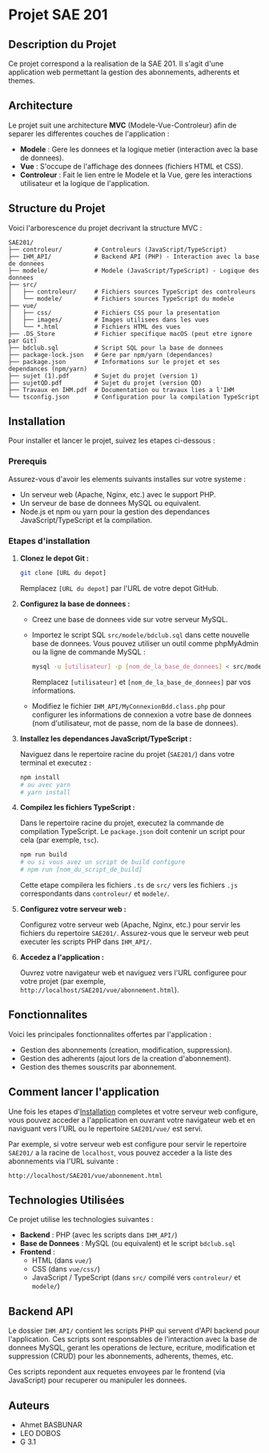 # Projet SAE 201

## Description du Projet

Ce projet correspond a la realisation de la SAE 201. Il s'agit d'une application web permettant la gestion des abonnements, adherents et themes.

## Architecture

Le projet suit une architecture **MVC** (Modele-Vue-Controleur) afin de separer les differentes couches de l'application :

*   **Modele** : Gere les donnees et la logique metier (interaction avec la base de donnees).
*   **Vue** : S'occupe de l'affichage des donnees (fichiers HTML et CSS).
*   **Controleur** : Fait le lien entre le Modele et la Vue, gere les interactions utilisateur et la logique de l'application.

## Structure du Projet

Voici l'arborescence du projet decrivant la structure MVC :

```
SAE201/
├── controleur/         # Controleurs (JavaScript/TypeScript)
├── IHM_API/            # Backend API (PHP) - Interaction avec la base de donnees
├── modele/             # Modele (JavaScript/TypeScript) - Logique des donnees
├── src/
│   ├── controleur/     # Fichiers sources TypeScript des controleurs
│   └── modele/         # Fichiers sources TypeScript du modele
├── vue/
│   ├── css/            # Fichiers CSS pour la presentation
│   ├── images/         # Images utilisees dans les vues
│   └── *.html          # Fichiers HTML des vues
├── .DS_Store           # Fichier specifique macOS (peut etre ignore par Git)
├── bdclub.sql          # Script SQL pour la base de donnees
├── package-lock.json   # Gere par npm/yarn (dependances)
├── package.json        # Informations sur le projet et ses dependances (npm/yarn)
├── sujet (1).pdf       # Sujet du projet (version 1)
├── sujetQD.pdf         # Sujet du projet (version QD)
├── Travaux en IHM.pdf  # Documentation ou travaux lies a l'IHM
└── tsconfig.json       # Configuration pour la compilation TypeScript
```

## Installation

Pour installer et lancer le projet, suivez les etapes ci-dessous :

### Prerequis

Assurez-vous d'avoir les elements suivants installes sur votre systeme :

*   Un serveur web (Apache, Nginx, etc.) avec le support PHP.
*   Un serveur de base de donnees MySQL ou equivalent.
*   Node.js et npm ou yarn pour la gestion des dependances JavaScript/TypeScript et la compilation.

### Etapes d'installation

1.  **Clonez le depot Git :**

    ```bash
    git clone [URL du depot]
    ```
    Remplacez `[URL du depot]` par l'URL de votre depot GitHub.

2.  **Configurez la base de donnees :**

    *   Creez une base de donnees vide sur votre serveur MySQL.
    *   Importez le script SQL `src/modele/bdclub.sql` dans cette nouvelle base de donnees. Vous pouvez utiliser un outil comme phpMyAdmin ou la ligne de commande MySQL :

        ```bash
        mysql -u [utilisateur] -p [nom_de_la_base_de_donnees] < src/modele/bdclub.sql
        ```
        Remplacez `[utilisateur]` et `[nom_de_la_base_de_donnees]` par vos informations.

    *   Modifiez le fichier `IHM_API/MyConnexionBdd.class.php` pour configurer les informations de connexion a votre base de donnees (nom d'utilisateur, mot de passe, nom de la base de donnees).

3.  **Installez les dependances JavaScript/TypeScript :**

    Naviguez dans le repertoire racine du projet (`SAE201/`) dans votre terminal et executez :

    ```bash
    npm install
    # ou avec yarn
    # yarn install
    ```

4.  **Compilez les fichiers TypeScript :**

    Dans le repertoire racine du projet, executez la commande de compilation TypeScript. Le `package.json` doit contenir un script pour cela (par exemple, `tsc`).

    ```bash
    npm run build
    # ou si vous avez un script de build configure
    # npm run [nom_du_script_de_build]
    ```
    Cette etape compilera les fichiers `.ts` de `src/` vers les fichiers `.js` correspondants dans `controleur/` et `modele/`.

5.  **Configurez votre serveur web :**

    Configurez votre serveur web (Apache, Nginx, etc.) pour servir les fichiers du repertoire `SAE201/`. Assurez-vous que le serveur web peut executer les scripts PHP dans `IHM_API/`.

6.  **Accedez a l'application :**

    Ouvrez votre navigateur web et naviguez vers l'URL configuree pour votre projet (par exemple, `http://localhost/SAE201/vue/abonnement.html`).

## Fonctionnalites

Voici les principales fonctionnalites offertes par l'application :

*   Gestion des abonnements (creation, modification, suppression).
*   Gestion des adherents (ajout lors de la creation d'abonnement).
*   Gestion des themes souscrits par abonnement.

## Comment lancer l'application

Une fois les etapes d'[Installation](#installation) completes et votre serveur web configure, vous pouvez acceder a l'application en ouvrant votre navigateur web et en naviguant vers l'URL ou le repertoire `SAE201/vue/` est servi.

Par exemple, si votre serveur web est configure pour servir le repertoire `SAE201/` a la racine de `localhost`, vous pouvez acceder a la liste des abonnements via l'URL suivante :

```
http://localhost/SAE201/vue/abonnement.html
```

## Technologies Utilisées

Ce projet utilise les technologies suivantes :

*   **Backend** : PHP (avec les scripts dans `IHM_API/`)
*   **Base de Donnees** : MySQL (ou equivalent) et le script `bdclub.sql`
*   **Frontend** :
    *   HTML (dans `vue/`)
    *   CSS (dans `vue/css/`)
    *   JavaScript / TypeScript (dans `src/` compilé vers `controleur/` et `modele/`)

## Backend API

Le dossier `IHM_API/` contient les scripts PHP qui servent d'API backend pour l'application. Ces scripts sont responsables de l'interaction avec la base de donnees MySQL, gerant les operations de lecture, ecriture, modification et suppression (CRUD) pour les abonnements, adherents, themes, etc.

Ces scripts repondent aux requetes envoyees par le frontend (via JavaScript) pour recuperer ou manipuler les donnees.

## Auteurs

*   Ahmet BASBUNAR
*   LEO DOBOS
*   G 3.1

